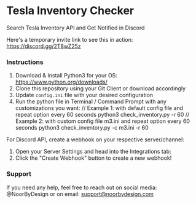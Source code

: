 # Tesla Inventory Checker

Search Tesla Inventory API and Get Notified in Discord

Here's a temporary invite link to see this in action: https://discord.gg/2T8wZ25z

### Instructions

1. Download & Install Python3 for your OS: https://www.python.org/downloads/
2. Clone this repository using your Git Client or download accordingly
3. Update `config.ini` file with your desired configuration
4. Run the python file in Terminal / Command Prompt with any customizations you want:
   // Example 1: with default config file and repeat option every 60 seconds
   python3 check_inventory.py -r 60
   // Example 2: with custom config file m3.ini and repeat option every 60 seconds
   python3 check_inventory.py -c m3.ini -r 60

For Discord API, create a webhook on your respective server/channel:

1. Open your Server Settings and head into the Integrations tab:
2. Click the "Create Webhook" button to create a new webhook!

### Support

If you need any help, feel free to reach out on social media: @NoorByDesign or on email: support@noorbydesign.com
